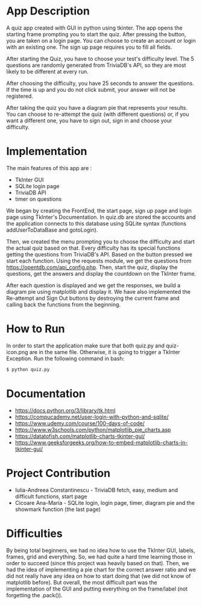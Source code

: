 # App Description #
A quiz app created with GUI in python using tkinter. The app opens the starting frame prompting you to start the quiz. After pressing the button, you are taken on a login page. You can choose to create an account or login with an existing one. The sign up page requires you to fill all fields.

After starting the Quiz, you have to choose your test's difficulty level. The 5 questions are randomly generated from TriviaDB's API, so they are most likely to be different at every run.

After choosing the difficulty, you have 25 seconds to answer the questions. If the time is up and you do not click submit, your answer will not be registered.

After taking the quiz you have a diagram pie that represents your results. You can choose to re-attempt the quiz (with different questions) or, if you want a different one, you have to sign out, sign in and choose your difficulty.

# Implementation #

The main features of this app are : 
* TkInter GUI
* SQLite login page
* TriviaDB API
* timer on questions

We began by creating the FrontEnd, the start page, sign up page and login page using TkInter's Documentation. In quiz.db are stored the accounts and the application connects to this database using SQLite syntax (functions addUserToDataBase and gotoLogin).

Then, we created the menu prompting you to choose the difficulty and start the actual quiz based on that. Every difficulty has its special functions getting the questions from TriviaDB's API. Based on the button pressed we start each function. Using the requests module, we get the questions from https://opentdb.com/api_config.php. Then, start the quiz, display the questions, get the answers and display the countdown on the TkInter frame. 

After each question is displayed and we get the responses, we build a diagram pie using matplotlib and display it. We have also implemented the Re-attempt and Sign Out buttons by destroying the current frame and calling back the functions from the beginning.

# How to Run #
In order to start the application make sure that both quiz.py and quiz-icon.png are in the same file. Otherwise, it is going to trigger a TkInter Exception. Run the following command in bash:

```bash
$ python quiz.py
```
# Documentation #
* https://docs.python.org/3/library/tk.html
* https://compucademy.net/user-login-with-python-and-sqlite/
* https://www.udemy.com/course/100-days-of-code/
* https://www.w3schools.com/python/matplotlib_pie_charts.asp
* https://datatofish.com/matplotlib-charts-tkinter-gui/
* https://www.geeksforgeeks.org/how-to-embed-matplotlib-charts-in-tkinter-gui/

# Project Contribution #
 * Iulia-Andreea Constantinescu - TriviaDB fetch, easy, medium and difficult functions, start page
 * Cicoare Ana-Maria - SQLite login, login page, timer, diagram pie and the showmark function (the last page)

 # Difficulties #
 By being total beginners, we had no idea how to use the TkInter GUI, labels, frames, grid and everything. So, we had quite a hard time learning those in order to succeed (since this project was heavily based on that). Then, we had the idea of implementing a pie chart for the correct answer ratio and we did not really have any idea on how to start doing that (we did not know of matplotlib before). But overall, the most difficult part was the implementation of the GUI and putting everything on the frame/label (not forgetting the .pack()). 
